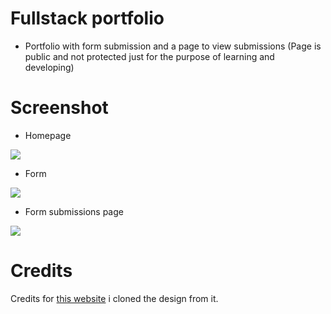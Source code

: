 # Fullstack portfolio
- Portfolio with form submission and a page to view submissions (Page is public and not protected just for the purpose of learning and developing)

# Screenshot
- Homepage
<img src="https://i.ibb.co/2hVmcGY/Screenshot-2022-09-14-022713.png">

- Form
<img src="https://i.ibb.co/px94Ync/Screenshot-2022-09-14-022624.png">

- Form submissions page
<img src="https://i.ibb.co/8j1H0Mt/Screenshot-2022-09-14-023817.png">

# Credits
Credits for <a href="https://startbootstrap.com/previews/freelancer" target="_blank">this website</a> i cloned the design from it.
